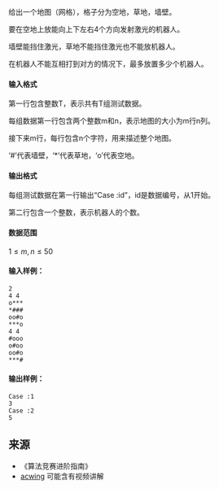 给出一个地图（网格），格子分为空地，草地，墙壁。

要在空地上放能向上下左右4个方向发射激光的机器人。

墙壁能挡住激光，草地不能挡住激光也不能放机器人。

在机器人不能互相打到对方的情况下，最多放置多少个机器人。

#### 输入格式

第一行包含整数T，表示共有T组测试数据。

每组数据第一行包含两个整数m和n，表示地图的大小为m行n列。

接下来m行，每行包含n个字符，用来描述整个地图。

‘#’代表墙壁，‘\*’代表草地，‘o’代表空地。

#### 输出格式

每组测试数据在第一行输出“Case :id”，id是数据编号，从1开始。

第二行包含一个整数，表示机器人的个数。

#### 数据范围

$1 \le m,n \le 50$

#### 输入样例：

```
2
4 4
o***
*###
oo#o
***o
4 4
#ooo
o#oo
oo#o
***#
```

#### 输出样例：

```
Case :1
3
Case :2
5
```

## 来源 
- 《算法竞赛进阶指南》
- [acwing](https://www.acwing.com/problem/content/408/) 可能含有视频讲解